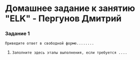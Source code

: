 # Домашнее задание к занятию "ELK" - Пергунов Дмитрий  
### Задание 1  

`Приведите ответ в свободной форме........`

1. `Заполните здесь этапы выполнения, если требуется ....`
